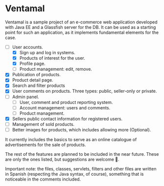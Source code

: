 <h1>Ventamal</h1>
<p>Ventamal is a sample project of an e-commerce web application developed with Java EE and a Glassfish server for the DB. It can be used as a starting point for such an application, as it implements fundamental elements for the case.</p>

- [ ] User accounts.
	- [X] Sign up and log in systems.
	- [X] Products of interest for the user.
	- [X] Profile page.
	- [ ] Product management: edit, remove.
- [X] Publication of products.
- [X] Product detail page.
- [X] Search and filter products
- [X] User comments on products. Three types: public, seller-only or private.
- [ ] Admin panel.
	- [ ] User, comment and product reporting system.
	- [ ] Account management: users and comments.
	- [ ] Product management.
- [X] Sellers public contact information for registered users.
- [ ] Management of sold products.
- [ ] Better images for products, which includes allowing more (Optional).

<p>It currently includes the basics to serve as an online catalogue of advertisements for the sale of products.</p>

<p>The rest of the features are planned to be included in the near future. These are only the ones listed, but suggestions are welcome 🤗.</p>

<p>Important note: the files, classes, servlets, filters and other files are written in Spanish (respecting the Java syntax, of course), something that is noticeable in the comments included.</p>

